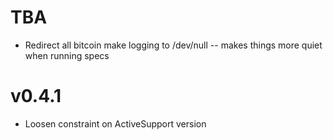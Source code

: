# TBA

- Redirect all bitcoin make logging to /dev/null -- makes things more quiet when running specs

# v0.4.1

- Loosen constraint on ActiveSupport version

